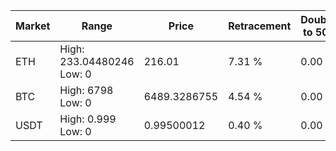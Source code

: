 | Market | Range | Price| Retracement | Doubles to 50% |
| --- | --- | --- | --- | --- |
| ETH | High: 233.04480246<br />Low: 0 | 216.01 | 7.31 % | 0.00 |
| BTC | High: 6798<br />Low: 0 | 6489.3286755 | 4.54 % | 0.00 |
| USDT | High: 0.999<br />Low: 0 | 0.99500012 | 0.40 % | 0.00 |

